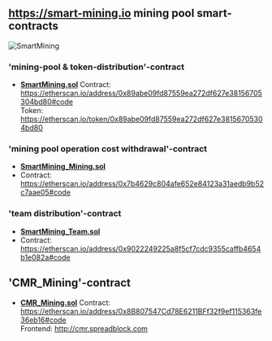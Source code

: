## https://smart-mining.io mining pool smart-contracts
![SmartMining](https://avatars0.githubusercontent.com/u/41874219?s=100&u=c756c7bde56bf6d6e6d6b6d15b75049b4fed68c8)

### 'mining-pool & token-distribution'-contract
 - **[SmartMining.sol](SmartMining.sol)**
   Contract: https://etherscan.io/address/0x89abe09fd87559ea272df627e38156705304bd80#code \
   Token: https://etherscan.io/token/0x89abe09fd87559ea272df627e38156705304bd80
 
### 'mining pool operation cost withdrawal'-contract
 - **[SmartMining_Mining.sol](SmartMining_Mining.sol)**
 - Contract: https://etherscan.io/address/0x7b4629c804afe652e84123a31aedb9b52c7aae05#code
 
### 'team distribution'-contract
 - **[SmartMining_Team.sol](SmartMining_Team.sol)**
 - Contract: https://etherscan.io/address/0x9022249225a8f5cf7cdc9355caffb4654b1e082a#code


## 'CMR_Mining'-contract
 - **[CMR_Mining.sol](CMR_Mining.sol)**
   Contract: https://etherscan.io/address/0x8B807547Cd78E6211BFf32f9ef115363fe36eb16#code \
   Frontend: http://cmr.spreadblock.com
 

